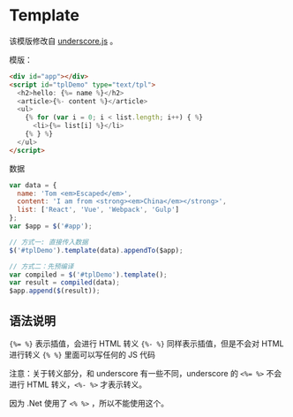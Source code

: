 # Template

该模版修改自 [underscore.js](http://underscorejs.org) 。

模版：
```html
<div id="app"></div>
<script id="tplDemo" type="text/tpl">
  <h2>hello: {%= name %}</h2>
  <article>{%- content %}</article>
  <ul>
    {% for (var i = 0; i < list.length; i++) { %}
      <li>{%= list[i] %}</li>
    {% } %}
  </ul>
</script>
```

数据
```javascript
var data = {
  name: 'Tom <em>Escaped</em>',
  content: 'I am from <strong><em>China</em></strong>',
  list: ['React', 'Vue', 'Webpack', 'Gulp']
};
var $app = $('#app');

// 方式一: 直接传入数据
$('#tplDemo').template(data).appendTo($app);

// 方式二：先预编译
var compiled = $('#tplDemo').template();
var result = compiled(data);
$app.append($(result));
```

## 语法说明

`{%= %}` 表示插值，会进行 HTML 转义
`{%- %}` 同样表示插值，但是不会对 HTML 进行转义
`{% %}` 里面可以写任何的 JS 代码

注意：关于转义部分，和 underscore 有一些不同，underscore 的 `<%= %>` 不会进行 HTML 转义，`<%- %>` 才表示转义。

因为 .Net 使用了 `<% %>` ，所以不能使用这个。